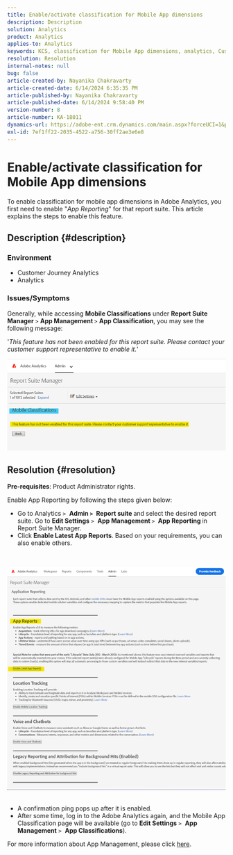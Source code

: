 ```yaml
---
title: Enable/activate classification for Mobile App dimensions
description: Description
solution: Analytics
product: Analytics
applies-to: Analytics
keywords: KCS, classification for Mobile App dimensions, analytics, Customer Journey Analytics
resolution: Resolution
internal-notes: null
bug: false
article-created-by: Nayanika Chakravarty
article-created-date: 6/14/2024 6:35:35 PM
article-published-by: Nayanika Chakravarty
article-published-date: 6/14/2024 9:58:40 PM
version-number: 8
article-number: KA-18011
dynamics-url: https://adobe-ent.crm.dynamics.com/main.aspx?forceUCI=1&pagetype=entityrecord&etn=knowledgearticle&id=714082dd-7c2a-ef11-840b-6045bd006704
exl-id: 7ef1ff22-2035-4522-a756-30ff2ae3e6e8
---
```

# Enable/activate classification for Mobile App dimensions


To enable classification for mobile app dimensions in Adobe Analytics, you first need to enable "*App Reporting*" for that report suite. This article explains the steps to enable this feature.

## Description {#description}


### <b>Environment</b>

- Customer Journey Analytics
- Analytics




### <b>Issues/Symptoms</b>

Generally, while accessing <b>Mobile Classifications</b> under <b>Report Suite Manager</b> `>`  <b>App Management </b>`>`  <b>App Classification</b>, you may see the following message:

'*This feature has not been enabled for this report suite. Please contact your customer support representative to enable it.*'

![](assets/___754082dd-7c2a-ef11-840b-6045bd006704___.png)


## Resolution {#resolution}


<b>Pre-requisites</b>: Product Administrator rights.

Enable App Reporting by following the steps given below:

- Go to Analytics `>`  <b>Admin `>` </b> <b>Report suite </b>and select the desired report suite. Go to <b>Edit Settings</b> `>`  <b>App Management </b>`>` <b> App Reporting </b>in Report Suite Manager.
- Click <b>Enable Latest App Reports</b>. Based on your requirements, you can also enable others.

<br> <br>![](assets/0ae3ca9c-b68f-ec11-b400-00224804a35d.png)
 
- A confirmation ping pops up after it is enabled.
- After some time, log in to the Adobe Analytics again, and the Mobile App Classification page will be available (go to <b>Edit Settings</b> `>`  <b>App Management</b> `>`  <b>App Classifications</b>).


For more information about App Management, please click [here](https://experienceleague.adobe.com/docs/analytics/admin/admin-tools/manage-report-suites/edit-report-suite/app-management/app-reporting.html).
